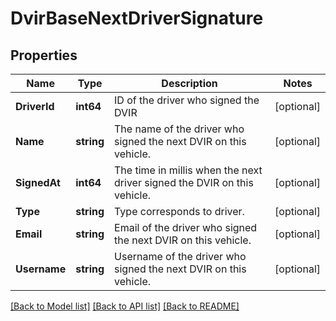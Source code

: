 # DvirBaseNextDriverSignature

## Properties
Name | Type | Description | Notes
------------ | ------------- | ------------- | -------------
**DriverId** | **int64** | ID of the driver who signed the DVIR | [optional] 
**Name** | **string** | The name of the driver who signed the next DVIR on this vehicle. | [optional] 
**SignedAt** | **int64** | The time in millis when the next driver signed the DVIR on this vehicle. | [optional] 
**Type** | **string** | Type corresponds to driver. | [optional] 
**Email** | **string** | Email of the  driver who signed the next DVIR on this vehicle. | [optional] 
**Username** | **string** | Username of the  driver who signed the next DVIR on this vehicle. | [optional] 

[[Back to Model list]](../README.md#documentation-for-models) [[Back to API list]](../README.md#documentation-for-api-endpoints) [[Back to README]](../README.md)


